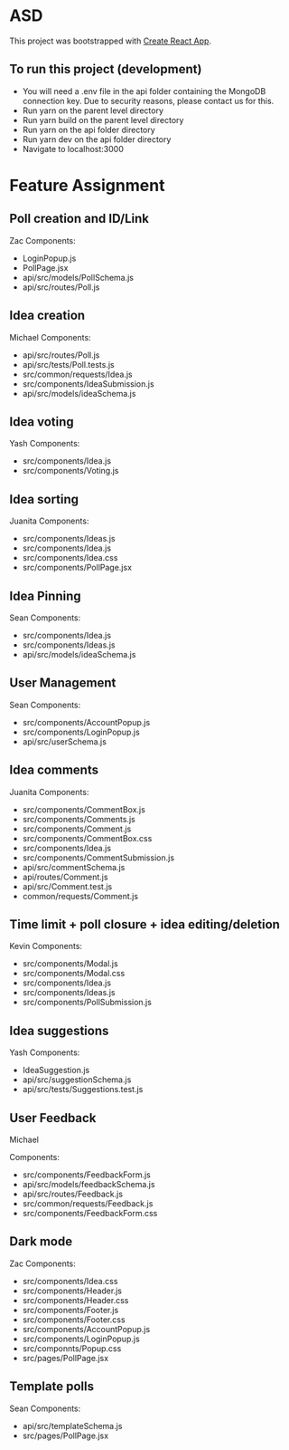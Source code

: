 # ASD

This project was bootstrapped with [Create React App](https://github.com/facebook/create-react-app).

## To run this project (development)

- You will need a .env file in the api folder containing the MongoDB connection key. Due to security reasons, please contact us for this.
- Run yarn on the parent level directory
- Run yarn build on the parent level directory
- Run yarn on the api folder directory
- Run yarn dev on the api folder directory
- Navigate to localhost:3000

# Feature Assignment

## Poll creation and ID/Link

Zac
Components:

- LoginPopup.js
- PollPage.jsx
- api/src/models/PollSchema.js
- api/src/routes/Poll.js

## Idea creation

Michael
Components:

- api/src/routes/Poll.js
- api/src/tests/Poll.tests.js
- src/common/requests/Idea.js
- src/components/IdeaSubmission.js
- api/src/models/ideaSchema.js

## Idea voting

Yash
Components:

- src/components/Idea.js
- src/components/Voting.js

## Idea sorting

Juanita
Components:

- src/components/Ideas.js
- src/components/Idea.js
- src/components/Idea.css
- src/components/PollPage.jsx

## Idea Pinning

Sean
Components:

- src/components/Idea.js
- src/components/Ideas.js
- api/src/models/ideaSchema.js

## User Management

Sean
Components:

- src/components/AccountPopup.js
- src/components/LoginPopup.js
- api/src/userSchema.js

## Idea comments

Juanita
Components:

- src/components/CommentBox.js
- src/components/Comments.js
- src/components/Comment.js
- src/components/CommentBox.css
- src/components/Idea.js
- src/components/CommentSubmission.js
- api/src/commentSchema.js
- api/routes/Comment.js
- api/src/Comment.test.js
- common/requests/Comment.js

## Time limit + poll closure + idea editing/deletion

Kevin
Components:

- src/components/Modal.js
- src/components/Modal.css
- src/components/Idea.js
- src/components/Ideas.js
- src/components/PollSubmission.js

## Idea suggestions

Yash
Components:

- IdeaSuggestion.js
- api/src/suggestionSchema.js
- api/src/tests/Suggestions.test.js

## User Feedback

Michael

Components:

- src/components/FeedbackForm.js
- api/src/models/feedbackSchema.js
- api/src/routes/Feedback.js
- src/common/requests/Feedback.js
- src/components/FeedbackForm.css

## Dark mode

Zac
Components:

- src/components/Idea.css
- src/components/Header.js
- src/components/Header.css
- src/components/Footer.js
- src/components/Footer.css
- src/components/AccountPopup.js
- src/components/LoginPopup.js
- src/componnts/Popup.css
- src/pages/PollPage.jsx

## Template polls

Sean
Components:

- api/src/templateSchema.js
- src/pages/PollPage.jsx

